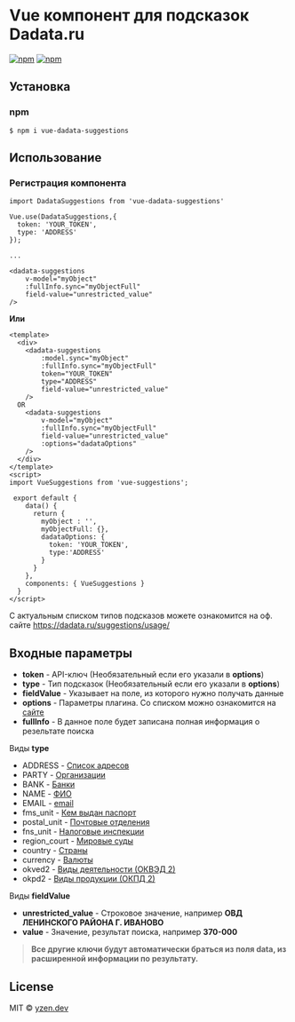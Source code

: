 # **Vue компонент для подсказок Dadata.ru**
<a href="https://npmcharts.com/compare/vue-dadata-suggestions?minimal=true" target="_blank"><img alt="npm" src="https://img.shields.io/npm/dm/vue-dadata-suggestions"></a>
<a href="https://npmcharts.com/compare/vue-dadata-suggestions?minimal=true" target="_blank"><img alt="npm" src="https://img.shields.io/npm/dt/vue-dadata-suggestions"></a>

## **Установка**
### **npm**
```
$ npm i vue-dadata-suggestions
```

## **Использование**

### **Регистрация компонента**
```
import DadataSuggestions from 'vue-dadata-suggestions'

Vue.use(DadataSuggestions,{
  token: 'YOUR_TOKEN',
  type: 'ADDRESS'
});

...

<dadata-suggestions
    v-model="myObject"
    :fullInfo.sync="myObjectFull"
    field-value="unrestricted_value"
/>
```
**Или**
```
<template>
  <div>
    <dadata-suggestions
        :model.sync="myObject"
        :fullInfo.sync="myObjectFull"
        token="YOUR_TOKEN"
        type="ADDRESS"
        field-value="unrestricted_value"
    />
  OR
    <dadata-suggestions
        v-model="myObject"
        :fullInfo.sync="myObjectFull"
        field-value="unrestricted_value"
        :options="dadataOptions"
    />
  </div>
</template>
<script>
import VueSuggestions from 'vue-suggestions';

 export default {
    data() {
      return {
        myObject : '',
        myObjectFull: {},
        dadataOptions: {
          token: 'YOUR_TOKEN', 
          type:'ADDRESS'
        }
      }
    },
    components: { VueSuggestions }
  }
</script>
```


С актуальным списком типов подсказов можете ознакомится на оф. сайте https://dadata.ru/suggestions/usage/

## Входные параметры 
* **token** - API-ключ (Необязательный если его указали в **options**)
* **type** - Тип подсказок (Необязательный если его указали в **options**)
* **fieldValue** - Указывает на поле, из которого нужно получать данные 
* **options** - Параметры плагина. Со списком можно ознакомится на [сайте](https://confluence.hflabs.ru/pages/viewpage.action?pageId=207454318)
* **fullInfo** - В данное поле будет записана полная информация о резельтате поиска

Виды **type**
* ADDRESS - [Список адресов](https://dadata.ru/suggestions/usage/address/)
* PARTY - [Организации](https://dadata.ru/suggestions/usage/bank/)
* BANK - [Банки](https://dadata.ru/suggestions/usage/bank/)
* NAME - [ФИО](https://dadata.ru/suggestions/usage/name/)
* EMAIL - [email](https://dadata.ru/suggestions/usage/email/)
* fms_unit - [Кем выдан паспорт](https://dadata.ru/suggestions/outward/fms_unit/)
* postal_unit - [Почтовые отделения](https://dadata.ru/suggestions/outward/postal_unit/)
* fns_unit - [Налоговые инспекции](https://dadata.ru/suggestions/outward/fns_unit/)
* region_court - [Мировые суды](https://dadata.ru/suggestions/outward/region_court/)
* country - [Страны](https://dadata.ru/suggestions/outward/country/)
* currency - [Валюты](https://dadata.ru/suggestions/outward/currency/)
* okved2 - [Виды деятельности (ОКВЭД 2)](https://dadata.ru/suggestions/outward/okved2/)
* okpd2 - [Виды продукции (ОКПД 2)](https://dadata.ru/suggestions/outward/okpd2/)


Виды **fieldValue**
* **unrestricted_value** - Строковое значение, например **ОВД ЛЕНИНСКОГО РАЙОНА Г. ИВАНОВО**
* **value** - Значение, результат поиска, например **370-000**

>**Все другие ключи будут автоматически браться из поля data, из расширенной информации по результату.**


## License
MIT © [yzen.dev](https://github.com/yzen-dev)
